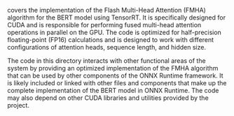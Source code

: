 covers the implementation of the Flash Multi-Head Attention (FMHA) algorithm for the BERT model using TensorRT. It is specifically designed for CUDA and is responsible for performing fused multi-head attention operations in parallel on the GPU. The code is optimized for half-precision floating-point (FP16) calculations and is designed to work with different configurations of attention heads, sequence length, and hidden size.

The code in this directory interacts with other functional areas of the system by providing an optimized implementation of the FMHA algorithm that can be used by other components of the ONNX Runtime framework. It is likely included or linked with other files and components that make up the complete implementation of the BERT model in ONNX Runtime. The code may also depend on other CUDA libraries and utilities provided by the project.